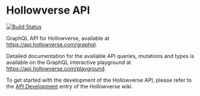 # Hollowverse API

[![Build Status](https://travis-ci.org/hollowverse/api.svg?branch=master)](https://travis-ci.org/hollowverse/api)

GraphQL API for Hollowverse, available at https://api.hollowverse.com/graphql.

Detailed documentation for the available API queries, mutations and types is available on the GraphQL interactive playground at https://api.hollowverse.com/playground.

To get started with the development of the Hollowverse API, please refer to the [API Development](https://github.com/hollowverse/hollowverse/wiki/API-Development) entry of the Hollowverse wiki.
